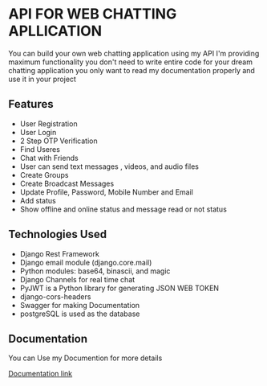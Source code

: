 
# API FOR WEB CHATTING APLLICATION

You can build your own web chatting application using my API I'm providing maximum functionality you don't need to write entire code for your dream chatting application you only want to read my documentation properly and use it in your project




## Features

- User Registration
- User Login
- 2 Step OTP Verification
- Find Useres
- Chat with Friends
- User can send text messages , videos, and audio files
- Create Groups
- Create Broadcast Messages
- Update Profile, Password, Mobile Number and Email
- Add status
- Show offline and online status and message read or not status

## Technologies Used

- Django Rest Framework
- Django email module (django.core.mail)
- Python modules: base64, binascii, and magic
- Django Channels for real time chat
- PyJWT is a Python library for generating JSON WEB TOKEN
- django-cors-headers
- Swagger for making Documentation
- postgreSQL is used as the database
## Documentation

You can Use my Documention for more details 

[Documentation link](http://multimedianow.xyz/api_docs/)

